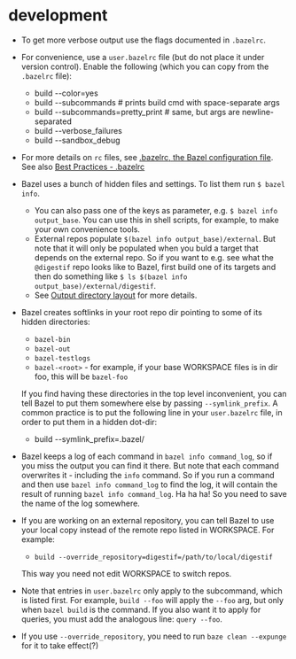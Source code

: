 # development

* To get more verbose output use the flags documented in `.bazelrc`.
* For convenience, use a `user.bazelrc` file (but do not place it
  under version control).  Enable the following (which you can copy
  from the `.bazelrc` file):
  * build --color=yes
  * build --subcommands    # prints build cmd with space-separate args
  * build --subcommands=pretty_print  # same, but args are newline-separated
  * build --verbose_failures
  * build --sandbox_debug
* For more details on `rc` files, see [.bazelrc, the Bazel configuration file](https://docs.bazel.build/versions/master/guide.html#bazelrc-the-bazel-configuration-file).  See also [Best Practices - .bazelrc](https://docs.bazel.build/versions/master/best-practices.html#bazelrc)
* Bazel uses a bunch of hidden files and settings. To list them run `$ bazel info`.
  * You can also pass one of the keys as parameter, e.g. `$ bazel info
    output_base`.  You can use this in shell scripts, for example, to
    make your own convenience tools.
  * External repos populate `$(bazel info output_base)/external`.  But
    note that it will only be populated when you buld a target that
    depends on the external repo.  So if you want to e.g. see what the
    `@digestif` repo looks like to Bazel, first build one of its
    targets and then do something like `$ ls $(bazel info output_base)/external/digestif`.
  * See [Output directory
    layout](https://docs.bazel.build/versions/master/output_directories.html)
    for more details.
* Bazel creates softlinks in your root repo dir pointing to some of
  its hidden directories:
  * `bazel-bin`
  * `bazel-out`
  * `bazel-testlogs`
  * `bazel-<root>` - for example, if your base WORKSPACE files is in dir foo, this will be `bazel-foo`

  If you find having these directories in the top level inconvenient,
  you can tell Bazel to put them somewhere else by passing `--symlink_prefix`.  A common practice is to put the following line in your `user.bazelrc` file, in order to put them in a hidden dot-dir:
  * build --symlink_prefix=.bazel/
* Bazel keeps a log of each command in `bazel info command_log`, so if
  you miss the output you can find it there.  But note that each
  command overwrites it - including the `info` command.  So if you run
  a command and then use `bazel info command_log` to find the log, it
  will contain the result of running `bazel info command_log`. Ha ha ha!
  So you need to save the name of the log somewhere.
* If you are working on an external repository, you can tell Bazel to
  use your local copy instead of the remote repo listed in WORKSPACE.  For example:
  * `build --override_repository=digestif=/path/to/local/digestif`

  This way you need not edit WORKSPACE to switch repos.
* Note that entries in `user.bazelrc` only apply to the subcommand,
  which is listed first. For example, `build --foo` will apply the
  `--foo` arg, but only when `bazel build` is the command.  If you
  also want it to apply for queries, you must add the analogous line:
  `query --foo`.

* If you use `--override_repository`, you need to run `baze clean
--expunge` for it to take effect(?)
